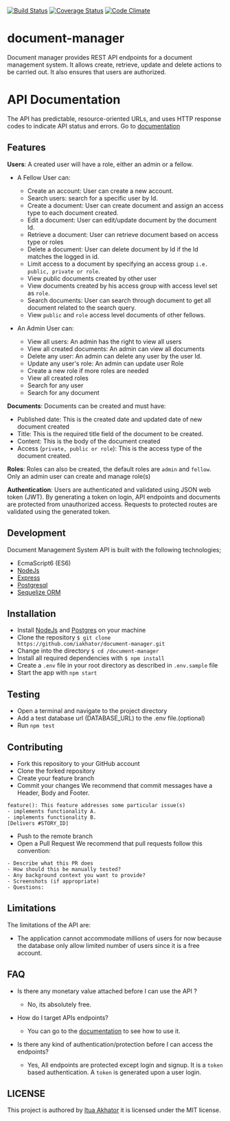 [![Build Status](https://travis-ci.org/iakhator/document-manager.svg?branch=staging)](https://travis-ci.org/iakhator/document-manager)
[![Coverage Status](https://coveralls.io/repos/github/iakhator/document-manager/badge.svg?branch=staging)](https://coveralls.io/github/iakhator/document-manager?branch=staging)
[![Code Climate](https://codeclimate.com/github/codeclimate/codeclimate/badges/gpa.svg)](https://codeclimate.com/github/codeclimate/codeclimate)

# document-manager
Document manager provides REST API endpoints for a document management system. It allows create, retrieve, update and delete actions to be carried out.
It also ensures that users are authorized.

# API Documentation
The API has predictable, resource-oriented URLs, and uses HTTP response codes to indicate API status and errors. Go to [documentation](http://doksmanager.herokuapp.com)

## Features

**Users**:
A created user will have a role, either an admin or a fellow.
- A Fellow User can:
    - Create an account: User can create a new account.
    - Search users: search for a specific user by Id.
    - Create a document: User can create document and assign an access type to each document created.
    - Edit a document: User can edit/update document by the document Id.
    - Retrieve a document: User can retrieve document based on access type or roles
    - Delete a document: User can delete document by Id if the Id matches the logged in id.
    - Limit access to a document by specifying an access group `i.e. public, private or role`.
    - View public documents created by other user
    - View documents created by his access group with access level set as `role`.
    - Search documents: User can search through document to get all document related to the search query.
    - View `public` and `role` access level documents of other fellows.

- An Admin User can:
    - View all users: An admin has the right to view all users
    - View all created documents: An admin can view all documents
    - Delete any user: An admin can delete any user by the user Id.
    - Update any user's role: An admin can update user Role
    - Create a new role if more roles are needed
    - View all created roles
    - Search for any user
    - Search for any document

**Documents**:
Documents can be created and must have:
  - Published date: This is the created date and updated date of new document created
  - Title: This is the required title field of the document to be created.
  - Content: This is the body of the document created
  - Access (`private, public or role`): This is the access type of the document created.

**Roles**:
Roles can also be created, the default roles are `admin` and `fellow`.
Only an admin user can create and manage role(s)

**Authentication**:
Users are authenticated and validated using JSON web token (JWT).
By generating a token on login, API endpoints and documents are protected from unauthorized access.
Requests to protected routes are validated using the generated token.

## Development
Document Management System API is built with the following technologies;
- EcmaScript6 (ES6)
- [NodeJs](https://nodejs.org)
- [Express](http://expressjs.com/)
- [Postgresql](https://www.postgresql.org/)
- [Sequelize ORM](http://docs.sequelizejs.com/en/v3/)

## Installation
  - Install [NodeJs](https://nodejs.org/en/) and [Postgres](https://www.postgresql.org/) on your machine
  - Clone the repository `$ git clone https://github.com/iakhator/document-manager.git`
  - Change into the directory `$ cd /document-manager`
  - Install all required dependencies with `$ npm install`
  - Create a `.env` file in your root directory as described in `.env.sample` file
  - Start the app with `npm start`

## Testing
  - Open a terminal and navigate to the project directory
  - Add a test database url (DATABASE_URL) to the .env file.(optional)
  - Run `npm test`

## Contributing
- Fork this repository to your GitHub account
- Clone the forked repository
- Create your feature branch
- Commit your changes
We recommend that commit messages have a Header, Body and Footer.

```
feature(): This feature addresses some particular issue(s)
- implements functionality A.
- implements functionality B.
[Delivers #STORY_ID]

```
- Push to the remote branch
- Open a Pull Request
We recommend that pull requests follow this convention:

```
- Describe what this PR does
- How should this be manually tested?
- Any background context you want to provide?
- Screenshots (if appropriate)
- Questions:

```

## Limitations
The limitations of the API are:
- The application cannot accommodate millions of users for now because the database only allow limited number of users since it is a free account.

## FAQ
- Is there any monetary value attached before I can use the API ?
  * No, its absolutely free.

- How do I target APIs endpoints?
  * You can go to the [documentation](http://doksmanager.herokuapp.com) to see how to use it.

- Is there any kind of authentication/protection before I can access the endpoints?
  * Yes, All endpoints are protected except login and signup.
  It is a ```token``` based authentication. A ```token``` is generated upon a user login.

## LICENSE
 This project is authored by [Itua Akhator](https://github.com/iakhator) it is licensed under the MIT license.
